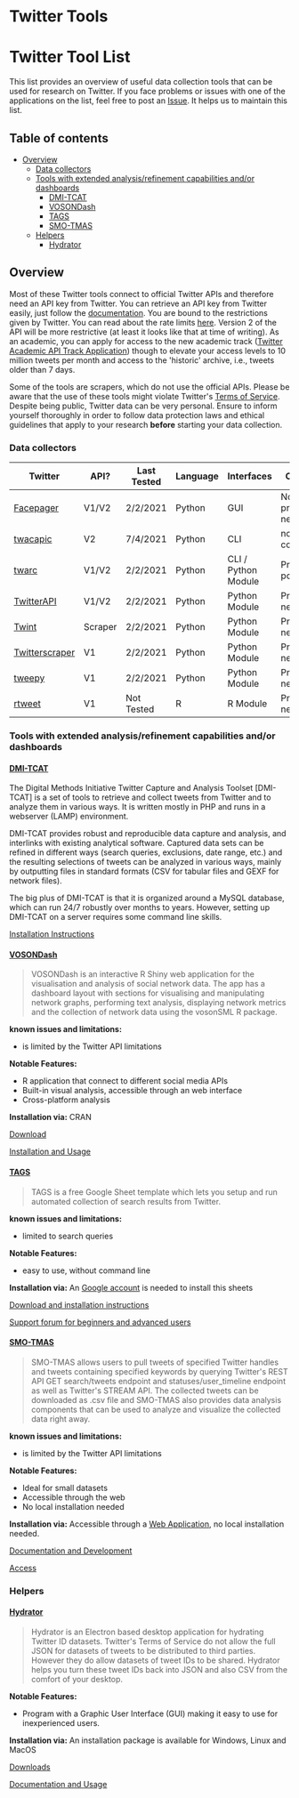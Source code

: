 # Twitter Tools

# Twitter Tool List

This list provides an overview of useful data collection tools that can be used for research on Twitter. If you face problems or issues with one of the applications on the list, feel free to post an [Issue](https://github.com/Leibniz-HBI/Social-Media-Observatory/issues). It helps us to maintain this list.

## Table of contents

+ [Overview](#overview)
  + [Data collectors](#data-collectors)
  + [Tools with extended analysis/refinement capabilities and/or dashboards](#tools-with-extended-analysisrefinement-capabilities-andor-dashboards)
    + [DMI-TCAT](#dmi-tcat)
    + [VOSONDash](#vosondash)
    + [TAGS](#tags)
    + [SMO-TMAS](#smo-tmas)
  + [Helpers](#helpers)
    + [Hydrator](#hydrator)

## Overview

Most of these Twitter tools connect to official Twitter APIs and therefore need an API key from Twitter. You can retrieve an API key from Twitter easily, just follow the [documentation](https://developer.twitter.com/en/docs). You are bound to the restrictions given by Twitter. You can read about the rate limits [here](https://developer.twitter.com/en/docs/basics/rate-limits). Version 2 of the API will be more restrictive (at least it looks like that at time of writing). As an academic, you can apply for access to the new academic track ([Twitter Academic API Track Application](Twitter-Academic-API-Track-Application)) though to elevate your access levels to 10 million tweets per month and access to the 'historic' archive, i.e., tweets older than 7 days.

Some of the tools are scrapers, which do not use the official APIs. Please be aware that the use of these tools might violate Twitter's [Terms of Service](https://twitter.com/de/tos). Despite being public, Twitter data can be very personal. Ensure to inform yourself thoroughly in order to follow data protection laws and ethical guidelines that apply to your research **before** starting your data collection.

### Data collectors
<!-- ![Overview](https://abload.de/img/bildschirmfoto2020-03vqj3x.png) -->

| Twitter                                                             | API?    | Last Tested | Language | Interfaces          | Comments              |
| ------------------------------------------------------------------- | ------- | ----------- | -------- | ------------------- | --------------------- |
| [Facepager](https://github.com/strohne/Facepager/)                  | V1/V2   | 2/2/2021    | Python   | GUI                 | No programming needed |
| [twacapic](https://pypi.org/project/twacapic/)                      | V2      | 7/4/2021    | Python   | CLI                 | not feature complete  |
| [twarc](https://github.com/DocNow/twarc)                            | V1/V2   | 2/2/2021    | Python   | CLI / Python Module | Programming possible  |
| [TwitterAPI](https://developer.twitter.com/en/docs/twitter-api)     | V1/V2   | 2/2/2021    | Python   | Python Module       | Programming needed    |
| [Twint](https://github.com/twintproject/twint)                      | Scraper | 2/2/2021    | Python   | Python Module       | Programming needed    |
| [Twitterscraper](https://github.com/taspinar/twitterscraper)        | V1      | 2/2/2021    | Python   | Python Module       | Programming needed    |
| [tweepy](https://www.tweepy.org/)                                   | V1      | 2/2/2021    | Python   | Python Module       | Programming needed    |
| [rtweet](https://cran.r-project.org/web/packages/rtweet/rtweet.pdf) | V1      | Not Tested  | R        | R Module            | Programming needed    |

### Tools with extended analysis/refinement capabilities and/or dashboards

#### [DMI-TCAT](https://wiki.digitalmethods.net/Dmi/ToolDmiTcat)

The Digital Methods Initiative Twitter Capture and Analysis Toolset [DMI-TCAT] is a set of tools to retrieve and collect tweets from Twitter and to analyze them in various ways. It is written mostly in PHP and runs in a webserver (LAMP) environment.

DMI-TCAT provides robust and reproducible data capture and analysis, and interlinks with existing analytical software. Captured data sets can be refined in different ways (search queries, exclusions, date range, etc.) and the resulting selections of tweets can be analyzed in various ways, mainly by outputting files in standard formats (CSV for tabular files and GEXF for network files).

The big plus of DMI-TCAT is that it is organized around a MySQL database, which can run 24/7 robustly over months to years. However, setting up DMI-TCAT on a server requires some command line skills.

[Installation Instructions](https://github.com/digitalmethodsinitiative/dmi-tcat/wiki/Installation-Guide)

#### [VOSONDash](https://github.com/vosonlab/VOSONDash)

> VOSONDash is an interactive R Shiny web application for the visualisation and analysis of social network data. The app has a dashboard layout with sections for visualising and manipulating network graphs, performing text analysis, displaying network metrics and the collection of network data using the vosonSML R package.

**known issues and limitations:**

+ is limited by the Twitter API limitations

**Notable Features:**

+ R application that connect to different social media APIs
+ Built-in visual analysis, accessible through an web interface
+ Cross-platform analysis

**Installation via:** CRAN

[Download](https://cran.r-project.org/web/packages/VOSONDash/index.html)

[Installation and Usage](https://vosonlab.github.io/VOSONDash/)

#### [TAGS](tags.hawksey.info)

> TAGS is a free Google Sheet template which lets you setup and run automated collection of search results from Twitter.

**known issues and limitations:**

+ limited to search queries

**Notable Features:**

+ easy to use, without command line

**Installation via:** An [Google account](https://accounts.google.com/signup/v2/webcreateaccount?flowName=GlifWebSignIn&flowEntry=SignUp) is needed to install this sheets

[Download and installation instructions](https://tags.hawksey.info/get-tags//)

[Support forum for beginners and advanced users](https://tags.hawksey.info/forums/)

#### [SMO-TMAS](https://github.com/Leibniz-HBI/SMO-TMAS)

> SMO-TMAS allows users to pull tweets of specified Twitter handles and tweets containing specified keywords by querying Twitter's REST API GET search/tweets endpoint and statuses/user_timeline endpoint as well as Twitter's STREAM API. The collected tweets can be downloaded as .csv file and SMO-TMAS also provides data analysis components that can be used to analyze and visualize the collected data right away.

**known issues and limitations:**

+ is limited by the Twitter API limitations

**Notable Features:**

+ Ideal for small datasets
+ Accessible through the web
+ No local installation needed

**Installation via:** Accessible through a [Web Application](https://jason-young.shinyapps.io/twitter-analysis), no local installation needed.

[Documentation and Development](https://github.com/Leibniz-HBI/SMO-TMAS/wiki)

[Access](https://jason-young.shinyapps.io/twitter-analysis)

### Helpers

#### [Hydrator](https://github.com/DocNow/hydrator)

> Hydrator is an Electron based desktop application for hydrating Twitter ID datasets. Twitter's Terms of Service do not allow the full JSON for datasets of tweets to be distributed to third parties. However they do allow datasets of tweet IDs to be shared. Hydrator helps you turn these tweet IDs back into JSON and also CSV from the comfort of your desktop.

**Notable Features:**

+ Program with a Graphic User Interface (GUI) making it easy to use for inexperienced users.

**Installation via:** An installation package is available for Windows, Linux and MacOS

[Downloads](https://github.com/DocNow/hydrator/releases)

[Documentation and Usage](https://github.com/DocNow/hydrator/blob/master/README.md)
